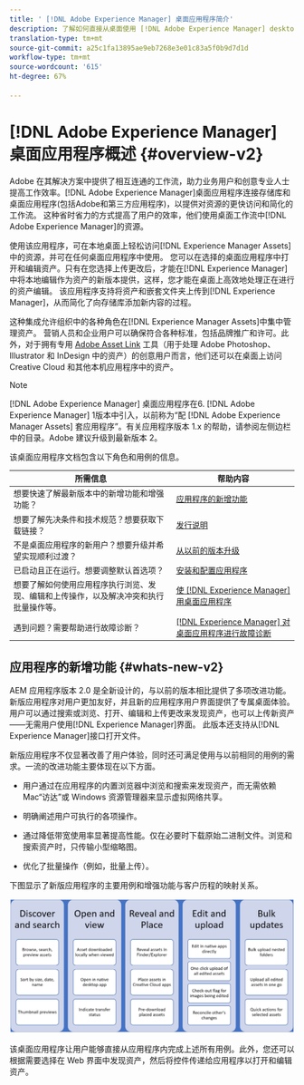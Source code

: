 ```yaml
---
title: ' [!DNL Adobe Experience Manager] 桌面应用程序简介'
description: 了解如何直接从桌面使用 [!DNL Adobe Experience Manager] desktop app to optimize the asset management workflows for creative users when using [!DNL Adobe Experience Manager Assets] 。
translation-type: tm+mt
source-git-commit: a25c1fa13895ae9eb7268e3e01c83a5f0b9d7d1d
workflow-type: tm+mt
source-wordcount: '615'
ht-degree: 67%

---
```



# [!DNL Adobe Experience Manager] 桌面应用程序概述  {#overview-v2}

Adobe 在其解决方案中提供了相互连通的工作流，助力业务用户和创意专业人士提高工作效率。[!DNL Adobe Experience Manager]桌面应用程序连接存储库和桌面应用程序(包括Adobe和第三方应用程序)，以提供对资源的更快访问和简化的工作流。 这种省时省力的方式提高了用户的效率，他们使用桌面工作流中[!DNL Adobe Experience Manager]的资源。

使用该应用程序，可在本地桌面上轻松访问[!DNL Experience Manager Assets]中的资源，并可在任何桌面应用程序中使用。 您可以在选择的桌面应用程序中打开和编辑资产。只有在您选择上传更改后，才能在[!DNL Experience Manager]中将本地编辑作为资产的新版本提供，这样，您才能在桌面上高效地处理正在进行的资产编辑。 该应用程序支持将资产和嵌套文件夹上传到[!DNL Experience Manager]，从而简化了向存储库添加新内容的过程。

这种集成允许组织中的各种角色在[!DNL Experience Manager Assets]中集中管理资产。 营销人员和企业用户可以确保符合各种标准，包括品牌推广和许可。此外，对于拥有专用 [Adobe Asset Link](https://www.adobe.com/cn/marketing/experience-manager-assets/adobe-asset-link.html) 工具（用于处理 Adobe Photoshop、Illustrator 和 InDesign 中的资产）的创意用户而言，他们还可以在桌面上访问 Creative Cloud 和其他本机应用程序中的资产。

>[!NOTE]
>
>[!DNL Adobe Experience Manager] 桌面应用程序在6. [!DNL Adobe Experience Manager] 1版本中引入，以前称为“配 [!DNL Adobe Experience Manager Assets] 套应用程序”。有关应用程序版本 1.x 的帮助，请参阅左侧边栏中的目录。Adobe 建议升级到最新版本 2。

该桌面应用程序文档包含以下角色和用例的信息。

| 所需信息 | 帮助内容 |
|--- |--- |
| 想要快速了解最新版本中的新增功能和增强功能？ | [应用程序的新增功能](#whats-new-v2) |
| 想要了解先决条件和技术规范？想要获取下载链接？ | [发行说明](release-notes.md) |
| 不是桌面应用程序的新用户？想要升级并希望实现顺利过渡？ | [从以前的版本升级](install-upgrade.md#upgrade-from-previous-version) |
| 已启动且正在运行。想要调整默认首选项？ | [安装和配置应用程序](install-upgrade.md) |
| 想要了解如何使用应用程序执行浏览、发现、编辑和上传操作，以及解决冲突和执行批量操作等。 | [使 [!DNL Experience Manager] 用桌面应用程序](using.md) |
| 遇到问题？需要帮助进行故障诊断？ | [ [!DNL Experience Manager] 对 桌面应用程序进行故障诊断](troubleshoot.md) |

## 应用程序的新增功能 {#whats-new-v2}

AEM 应用程序版本 2.0 是全新设计的，与以前的版本相比提供了多项改进功能。新版应用程序对用户更加友好，并且新的应用程序用户界面提供了专属桌面体验。用户可以通过搜索或浏览、打开、编辑和上传更改来发现资产，也可以上传新资产——无需用户使用[!DNL Experience Manager]界面。 此版本还支持从[!DNL Experience Manager]接口打开文件。

新版应用程序不仅显著改善了用户体验，同时还可满足使用与以前相同的用例的需求。一流的改进功能主要体现在以下方面。

* 用户通过在应用程序的内置浏览器中浏览和搜索来发现资产，而无需依赖 Mac“访达”或 Windows 资源管理器来显示虚拟网络共享。

* 明确阐述用户可执行的各项操作。

* 通过降低带宽使用率显著提高性能。仅在必要时下载原始二进制文件。浏览和搜索资产时，只传输小型缩略图。

* 优化了批量操作（例如，批量上传）。

下图显示了新版应用程序的主要用例和增强功能与客户历程的映射关系。

![[!DNL Experience Manager] 桌面应用程序的新增功能](assets/aem_desktop_app_usecases_v2.png)

该桌面应用程序让用户能够直接从应用程序内完成上述所有用例。此外，您还可以根据需要选择在 Web 界面中发现资产，然后将控件传递给应用程序以打开和编辑资产。
